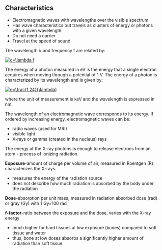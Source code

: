 ## Characteristics
- Electromagnetic waves with wavelengths over the visible spectrum
- Has wave characteristics but travels as clusters of energy or photons with a given wavelength
- Do not need a carrier
- Travel at the speed of sound

The wavelength λ and frequency f are related by: 

<a href="https://www.codecogs.com/eqnedit.php?latex=c=\lambda&space;f" target="_blank"><img src="https://latex.codecogs.com/gif.latex?c=\lambda&space;f" title="c=\lambda f" /></a>

The energy of a photon measured in eV is the energy that a single electron acquires when moving through a potential of 1 V. The energy of a photon is characterized by its wavelength and is given by:

<a href="https://www.codecogs.com/eqnedit.php?latex=e=\frac{1.24}{\lambda}" target="_blank"><img src="https://latex.codecogs.com/gif.latex?e=\frac{1.24}{\lambda}" title="e=\frac{1.24}{\lambda}" /></a>

where the unit of measurement is keV and the wavelength is expressed in nm.

The wavelength of an electromagnetic wave corresponds to its energy. If ordered by increasing energy, electromagnetic waves can be:

- radio waves (used for MRI)
- visible light
- X-rays or gamma (created in the nucleus) rays

The energy of the X-ray photons is enough to release electrons from an atom - process of ionizing radiation. 

**Exposure**-amount of charge per volume of air, measured in Roentgen (R) characterizes the X-rays. 
- measures the energy of the radiation source
- does not describe how much radiation is absorbed by the body under the radiation

**Dose**-absorption per unit mass, measured in radiation absorbed dose (rad) or gray (Gy) with 1 Gy=100 rad

**f-factor**-ratio between the exposure and the dose, varies with the X-ray energy
- much higher for hard tissues at low exposure (bones) compared to soft tissue and water
- thus, bone at low doses absorbs a significantly higher amount of radiation than soft tissue
